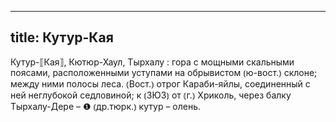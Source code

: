 
---
title: Кутур-Кая
---
Кутур-⟦Кая⟧, Кютюр-Хаул, Тырхалу
: гора с мощными скальными поясами, расположенными уступами на обрывистом ⦅ю-вост.⦆ склоне; между ними полосы леса. ⦅Вост.⦆ отрог Караби-яйлы, соединенный с ней неглубокой седловиной; к ⦅ЗЮЗ⦆ от ⦅г.⦆ Хриколь, через балку Тырхалу-Дере – ❶ ⦅др.тюрк.⦆ кутур – олень.
